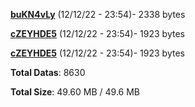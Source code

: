 [**buKN4vLy**](/data/buKN4vLy.txt) (12/12/22 - 23:54)- 2338 bytes

[**cZEYHDE5**](/data/cZEYHDE5.txt) (12/12/22 - 23:54)- 1923 bytes

[**cZEYHDE5**](/data/cZEYHDE5.txt) (12/12/22 - 23:54)- 1923 bytes

**Total Datas**: 8630

**Total Size**: 49.60 MB / 49.6 MB